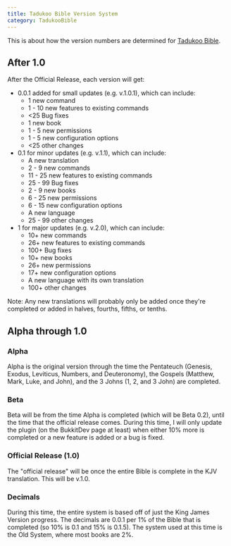```yaml
---
title: Tadukoo Bible Version System
category: TadukooBible
---
```

This is about how the version numbers are determined for [Tadukoo Bible](/projects/TadukooBible.html).

## After 1.0
After the Official Release, each version will get:
* 0.0.1 added for small updates (e.g. v.1.0.1), which can include:
	* 1 new command
	* 1 - 10 new features to existing commands
	* <25 Bug fixes
	* 1 new book
	* 1 - 5 new permissions
	* 1 - 5 new configuration options
	* <25 other changes
* 0.1 for minor updates (e.g. v.1.1), which can include:
	* A new translation
	* 2 - 9 new commands
	* 11 - 25 new features to existing commands
	* 25 - 99 Bug fixes
	* 2 - 9 new books
	* 6 - 25 new permissions
	* 6 - 15 new configuration options
	* A new language
	* 25 - 99 other changes
* 1 for major updates (e.g. v.2.0), which can include:
	* 10+ new commands
	* 26+ new features to existing commands
	* 100+ Bug fixes
	* 10+ new books
	* 26+ new permissions
	* 17+ new configuration options
	* A new language with its own translation
	* 100+ other changes

Note: Any new translations will probably only be added once they're completed or added in halves, fourths, fifths, or tenths.


## Alpha through 1.0

### Alpha
Alpha is the original version through the time the Pentateuch (Genesis, Exodus, Leviticus, Numbers, and Deuteronomy), the Gospels (Matthew, Mark, Luke, and John), and the 3 Johns (1, 2, and 3 John) are completed.

### Beta
Beta will be from the time Alpha is completed (which will be Beta 0.2), until the time that the official release comes. During this time, I will only update the plugin (on the BukkitDev page at least) when either 
10% more is completed or a new feature is added or a bug is fixed.

### Official Release (1.0)
The "official release" will be once the entire Bible is complete in the KJV translation. This will be v.1.0.

### Decimals
During this time, the entire system is based off of just the King James Version progress. The decimals are 0.0.1 per 1% of the Bible that is completed (so 10% is 0.1 and 15% is 0.1.5). The system used at this time 
is the Old System, where most books are 2%.

